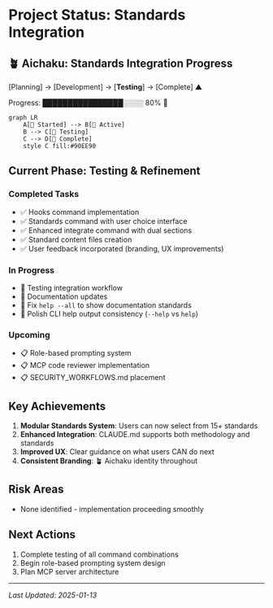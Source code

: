 # Project Status: Standards Integration

## 🪴 Aichaku: Standards Integration Progress

[Planning] → [Development] → [**Testing**] → [Complete]
                               ▲

Progress: ████████████████░░░░ 80% 🌿

```mermaid
graph LR
    A[🌱 Started] --> B[🌿 Active]
    B --> C[🌳 Testing]
    C --> D[🍃 Complete]
    style C fill:#90EE90
```

## Current Phase: Testing & Refinement

### Completed Tasks
- ✅ Hooks command implementation
- ✅ Standards command with user choice interface
- ✅ Enhanced integrate command with dual sections
- ✅ Standard content files creation
- ✅ User feedback incorporated (branding, UX improvements)

### In Progress
- 🔄 Testing integration workflow
- 🔄 Documentation updates
- 🔄 Fix `help --all` to show documentation standards
- 🔄 Polish CLI help output consistency (`--help` vs `help`)

### Upcoming
- 📋 Role-based prompting system
- 📋 MCP code reviewer implementation
- 📋 SECURITY_WORKFLOWS.md placement

## Key Achievements
1. **Modular Standards System**: Users can now select from 15+ standards
2. **Enhanced Integration**: CLAUDE.md supports both methodology and standards
3. **Improved UX**: Clear guidance on what users CAN do next
4. **Consistent Branding**: 🪴 Aichaku identity throughout

## Risk Areas
- None identified - implementation proceeding smoothly

## Next Actions
1. Complete testing of all command combinations
2. Begin role-based prompting system design
3. Plan MCP server architecture

---

*Last Updated: 2025-01-13*